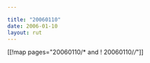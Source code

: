 ```yaml
---

title: "20060110"
date: 2006-01-10
layout: rut
---
```


[[!map pages="20060110/* and ! 20060110/*/*"]]
